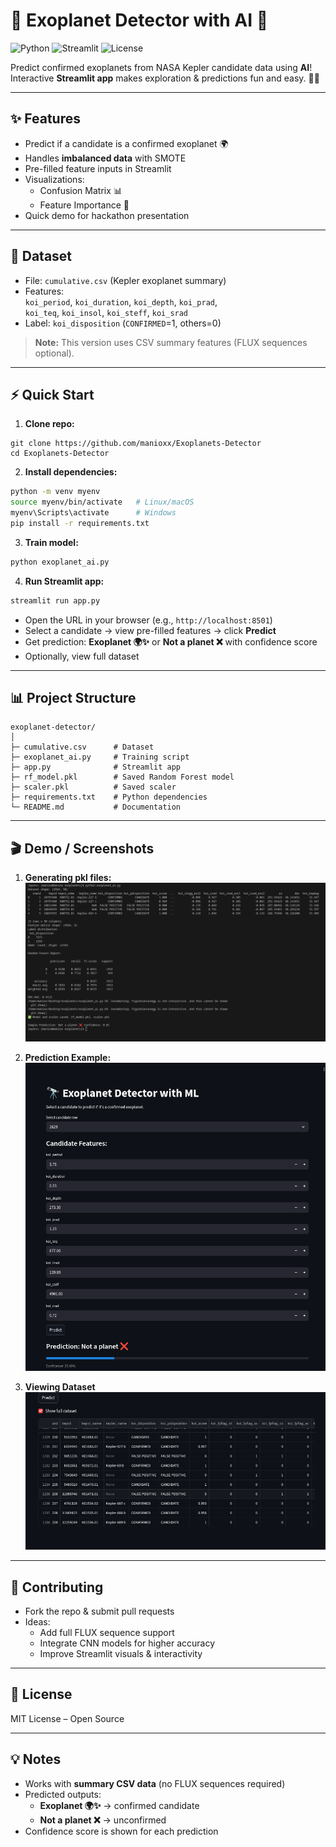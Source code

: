 # 🔭 Exoplanet Detector with AI 🚀

![Python](https://img.shields.io/badge/Python-3.13-blue)
![Streamlit](https://img.shields.io/badge/Streamlit-App-orange)
![License](https://img.shields.io/badge/License-MIT-green)

Predict confirmed exoplanets from NASA Kepler candidate data using **AI**!  
Interactive **Streamlit app** makes exploration & predictions fun and easy. 🌌✨

---

## **✨ Features**

- Predict if a candidate is a confirmed exoplanet 🌍
- Handles **imbalanced data** with SMOTE
- Pre-filled feature inputs in Streamlit
- Visualizations:
  - Confusion Matrix 📊
  - Feature Importance 🔑
- Quick demo for hackathon presentation

---

## **📂 Dataset**

- File: `cumulative.csv` (Kepler exoplanet summary)
- Features:  
  `koi_period`, `koi_duration`, `koi_depth`, `koi_prad`,  
  `koi_teq`, `koi_insol`, `koi_steff`, `koi_srad`
- Label: `koi_disposition` (`CONFIRMED`=1, others=0)

> **Note:** This version uses CSV summary features (FLUX sequences optional).

---

## **⚡ Quick Start**

1. **Clone repo:**
```bash[
git clone https://github.com/manioxx/Exoplanets-Detector
cd Exoplanets-Detector
```

2. **Install dependencies:**
```bash
python -m venv myenv
source myenv/bin/activate   # Linux/macOS
myenv\Scripts\activate      # Windows
pip install -r requirements.txt
```

3. **Train model:**
```bash
python exoplanet_ai.py
```

4. **Run Streamlit app:**
```bash
streamlit run app.py
```

- Open the URL in your browser (e.g., `http://localhost:8501`)  
- Select a candidate → view pre-filled features → click **Predict**  
- Get prediction: **Exoplanet 🌍✨** or **Not a planet ❌** with confidence score  
- Optionally, view full dataset

---

## **📊 Project Structure**

```
exoplanet-detector/
│
├─ cumulative.csv      # Dataset
├─ exoplanet_ai.py     # Training script
├─ app.py              # Streamlit app
├─ rf_model.pkl        # Saved Random Forest model
├─ scaler.pkl          # Saved scaler
├─ requirements.txt    # Python dependencies
└─ README.md           # Documentation
```

---

## **🎬 Demo / Screenshots**

1. **Generating pkl files:**  
![Streamlit Home](screenshots/home.png)  

2. **Prediction Example:**  
![Prediction Example](screenshots/prediction.png)  

3. **Viewing Dataset**  
![Feature Importance](screenshots/dataset.png)  


---

## **🤝 Contributing**

- Fork the repo & submit pull requests
- Ideas:
  - Add full FLUX sequence support
  - Integrate CNN models for higher accuracy
  - Improve Streamlit visuals & interactivity

---

## **📜 License**

MIT License – Open Source

---

## **💡 Notes**

- Works with **summary CSV data** (no FLUX sequences required)
- Predicted outputs:
  - **Exoplanet 🌍✨** → confirmed candidate
  - **Not a planet ❌** → unconfirmed
- Confidence score is shown for each prediction

